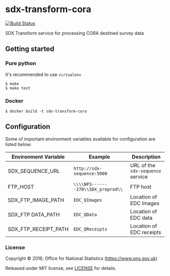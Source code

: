 # sdx-transform-cora

[![Build Status](https://travis-ci.org/ONSdigital/sdx-transform-cora.svg?branch=develop)](https://travis-ci.org/ONSdigital/sdx-transform-cora)

SDX Transform service for processing CORA destined survey data

## Getting started

### Pure python

It's recommended to use ``virtualenv``

```shell
$ make
$ make test
```

### Docker

```shell
$ docker build -t sdx-transform-cora
```

## Configuration

Some of important environment variables available for configuration are listed below:

| Environment Variable    | Example                               | Description
|-------------------------|---------------------------------------|----------------
| SDX_SEQUENCE_URL        | `http://sdx-sequence:5000`            | URL of the ``sdx-sequence`` service
| FTP_HOST                | `\\\\NP3-------370\\SDX_preprod\\`    | FTP host
| SDX_FTP_IMAGE_PATH      | `EDC_QImages`                         | Location of EDC Images
| SDX_FTP DATA_PATH       | `EDC_QData`                           | Location of EDC data
| SDX_FTP_RECEIPT_PATH    | `EDC_QReceipts`                       | Location of EDC receipts

### License

Copyright © 2016, Office for National Statistics (https://www.ons.gov.uk)

Released under MIT license, see [LICENSE](LICENSE) for details.